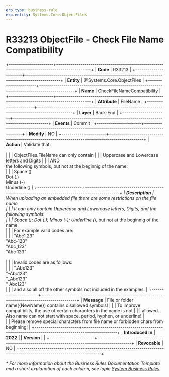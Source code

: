 ```yaml
---
erp.type: business-rule
erp.entity: Systems.Core.ObjectFiles
---
```


# R33213 ObjectFile - Check File Name Compatibility
+----------------------+-----------------------------------------------------------------------------------------------+
| **Code**             | R33213                                                                                        |
+----------------------+-----------------------------------------------------------------------------------------------+
| **Entity**           | @Systems.Core.ObjectFiles                                                                     |
+----------------------+-----------------------------------------------------------------------------------------------+
| **Name**             | CheckFileNameCompatibility                                                                    |
+----------------------+-----------------------------------------------------------------------------------------------+
| **Attribute**        | FileName                                                                                      |
+----------------------+-----------------------------------------------------------------------------------------------+
| **Layer**            | Back-End                                                                                      |
+----------------------+-----------------------------------------------------------------------------------------------+
| **Events**           | Commit                                                                                        |
+----------------------+-----------------------------------------------------------------------------------------------+
| **Modify**           | NO                                                                                            |
+----------------------+-----------------------------------------------------------------------------------------------+
| **Action**           | Validate that:      <br/><br/>                                                                |
|                      | ObjectFiles.FileName can only contain                                                         |
|                      | Uppercase and Lowercase letters and Digits <bg>                                               |
|                      | AND <br> the following symbols, but not at the beginnig of the name:    <br>                  |
|                      | Space () <br> Dot (.) <br> Minus (-) <br> Underline (_)                                       |
+----------------------+-----------------------------------------------------------------------------------------------+
| **Description**      | When uploading an embedded file there are some restrictions on the file name <br>             |
|                      | It can only contain Uppercase and Lowercase letters, Digits, and the following symbols: <br>  |
|                      | Space (); Dot (.); Minus (-); Underline (_), but not at the beginnig of the name. <br>        |
|                      | For example valid codes are: <br>                                                       |
|                      | "Abc1.23" <br> "Abc-123" <br> "Abc_123" <br> "Abc 123" <br> <br>                              |
|                      | Invalid codes are as follows: <br>                                                            |
|                      | ".Abc123" <br> "-Abc123" <br> "_Abc123" <br> " Abc123" <br>                                   |
|                      | and also all off the other symbols not included in the examples.                              |
+----------------------+-----------------------------------------------------------------------------------------------+
| **Message**          | File or folder name({NewName}) contains disallowed symbols!                                   |
|                      | To improve compatibility, the use of certain characters in the name is not                    |
|                      | allowed. Also name can not start with space, period, hyphen, or underline!                    |  
|                      | Please remove special characters from file name or forbidden chars from beginning!            |
+----------------------+-----------------------------------------------------------------------------------------------+
| **Introduced In      | 2022                                                                                          |
| Version**            |                                                                                               |
+----------------------+-----------------------------------------------------------------------------------------------+
| **Revocable**        | NO                                                                                            |
+----------------------+-----------------------------------------------------------------------------------------------+

*\* For more information about the Business Rules Documentation Template and a short explanation of each column, see
topic [System Business Rules](../templates/template-description-system-business-rules.md).*
